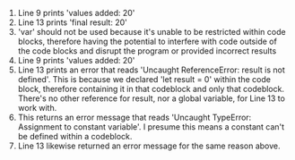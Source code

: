 1. Line 9 prints 'values added: 20'
2. Line 13 prints 'final result: 20'
3. 'var' should not be used because it's unable to be restricted within code blocks, therefore having the potential to interfere with code outside of the code blocks and disrupt the program or provided incorrect results
4. Line 9 prints 'values added: 20'
5. Line 13 prints an error that reads 'Uncaught ReferenceError: result is not defined'. This is because we declared 'let result = 0' within the code block, therefore containing it in that codeblock and only that codeblock. There's no other reference for result, nor a global variable, for Line 13 to work with.
6. This returns an error message that reads 'Uncaught TypeError: Assignment to constant variable'. I presume this means a constant can't be defined within a codeblock.
7. Line 13 likewise returned an error message for the same reason above.

